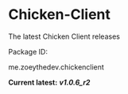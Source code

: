 # Chicken-Client
The latest Chicken Client releases



Package ID:

me.zoeythedev.chickenclient



**Current latest:** **_v1.0.6_r2_**
